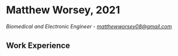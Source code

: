 # Matthew Worsey,   2021
###### Biomedical and Electronic Engineer -  matthewworsey08@gmail.com

## Work Experience

